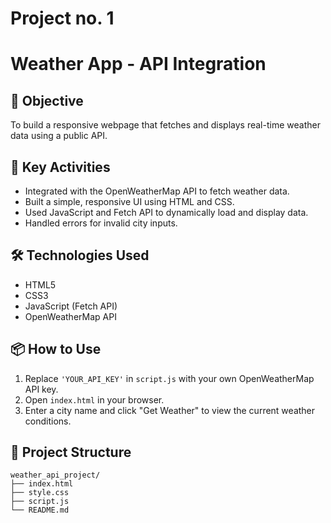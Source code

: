 # Project no. 1

# Weather App - API Integration

## 🎯 Objective
To build a responsive webpage that fetches and displays real-time weather data using a public API.

## 🚀 Key Activities
- Integrated with the OpenWeatherMap API to fetch weather data.
- Built a simple, responsive UI using HTML and CSS.
- Used JavaScript and Fetch API to dynamically load and display data.
- Handled errors for invalid city inputs.

## 🛠️ Technologies Used
- HTML5
- CSS3
- JavaScript (Fetch API)
- OpenWeatherMap API

## 📦 How to Use
1. Replace `'YOUR_API_KEY'` in `script.js` with your own OpenWeatherMap API key.
2. Open `index.html` in your browser.
3. Enter a city name and click "Get Weather" to view the current weather conditions.

## 📁 Project Structure
```
weather_api_project/
├── index.html
├── style.css
├── script.js
└── README.md
